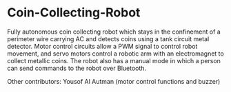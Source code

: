 # Coin-Collecting-Robot

Fully autonomous coin collecting robot which stays in the confinement of a perimeter wire carrying AC and detects coins using a tank circuit metal detector. Motor control circuits allow a PWM signal to control robot movement, and servo motors control a robotic arm with an electromagnet to collect metallic coins. The robot also has a manual mode in which a person can send commands to the robot over Bluetooth.

Other contributors: Yousof Al Autman (motor control functions and buzzer)
